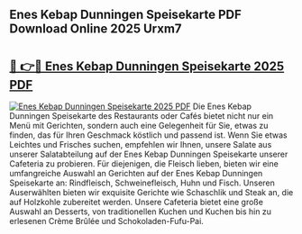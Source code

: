 ## Enes Kebap Dunningen Speisekarte PDF Download Online 2025 Urxm7

# <h2><a href="http://gccd8o.nevu.top/?p=Enes+Kebap+Dunningen+Speisekarte">🔗 👉🔴 Enes Kebap Dunningen Speisekarte 2025 PDF</a></h2>

[![Enes Kebap Dunningen Speisekarte 2025 PDF](https://i.imgur.com/dBaPXMq.png)](http://gccd8o.nevu.top/?p=Enes+Kebap+Dunningen+Speisekarte)
Die Enes Kebap Dunningen Speisekarte des Restaurants oder Cafés bietet nicht nur ein Menü mit Gerichten, sondern auch eine Gelegenheit für Sie, etwas zu finden, das für Ihren Geschmack köstlich und passend ist. Wenn Sie etwas Leichtes und Frisches suchen, empfehlen wir Ihnen, unsere Salate aus unserer Salatabteilung auf der Enes Kebap Dunningen Speisekarte unserer Cafeteria zu probieren. Für diejenigen, die Fleisch lieben, bieten wir eine umfangreiche Auswahl an Gerichten auf der Enes Kebap Dunningen Speisekarte an: Rindfleisch, Schweinefleisch, Huhn und Fisch. Unseren Auserwählten bieten wir exquisite Gerichte wie Schaschlik und Steak an, die auf Holzkohle zubereitet werden. Unsere Cafeteria bietet eine große Auswahl an Desserts, von traditionellen Kuchen und Kuchen bis hin zu erlesenen Crème Brûlée und Schokoladen-Fufu-Pai.
